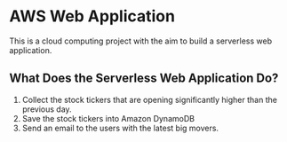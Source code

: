 # AWS Web Application
<!--to describe the project and what it is about -->
This is a cloud computing project with the aim to build a serverless web application.
## What Does the Serverless Web Application Do?
1. Collect the stock tickers that are opening significantly higher than the previous day.
2. Save the stock tickers into Amazon DynamoDB
3. Send an email to the users with the latest big movers.

